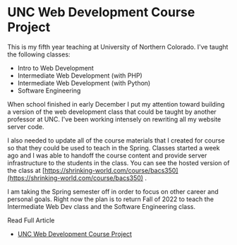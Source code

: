 # UNC Web Development Course Project


This is my fifth year teaching at University of Northern Colorado.  I've taught
the following classes:

* Intro to Web Development 
* Intermediate Web Development (with PHP) 
* Intermediate Web Development (with Python) 
* Software Engineering

When school finished in early December I put my attention toward building a
version of the web development class that could be taught by another professor at
UNC. I've been working intensely on rewriting all my website server code. 

I also needed to update all of the course materials that I created for course so
that they could be used to teach in the Spring.  Classes started a week ago and
I was able to handoff the course content and provide server infrastructure to
the students in the class.  You can see the hosted version of the class at
[https://shrinking-world.com/course/bacs350](https://shrinking-world.com/course/bacs350) .

I am taking the Spring semester off in order to focus on other career and 
personal goals.  Right now the plan is to return Fall of 2022 to teach the
Intermediate Web Dev class and the Software Engineering class.

Read Full Article

* [UNC Web Development Course Project](01-10)

